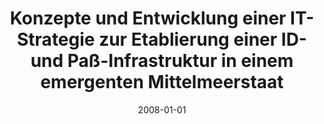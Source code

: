 ---
abstract: ''
authors:
- Haitem Elhetki
date: '2008-01-01'
featured: false
publication_types:
- '7'
publishDate: '2008-01-01'
title: Konzepte und Entwicklung einer IT-Strategie zur Etablierung einer ID- und Paß-Infrastruktur
  in einem emergenten Mittelmeerstaat
url_pdf: ''
---